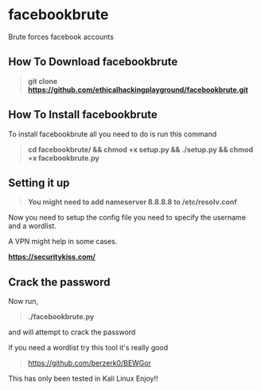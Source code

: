 # facebookbrute
Brute forces facebook accounts


How To Download facebookbrute
------------------------------


> **git clone https://github.com/ethicalhackingplayground/facebookbrute.git**


How To Install facebookbrute
------------------------------

To install facebookbrute all you need to do is run this command


> **cd facebookbrute/ && chmod +x setup.py && ./setup.py && chmod +x facebookbrute.py** 


Setting it up
------------------------------


> **You might need to add nameserver 8.8.8.8 to /etc/resolv.conf**


Now you need to setup the config file you need to specify the username and a wordlist.

A VPN might help in some cases.


**https://securitykiss.com/**


Crack the password
-----------------------------

Now run,


> **./facebookbrute.py**


and will attempt to crack the password

if you need a wordlist try this tool it's really good
> https://github.com/berzerk0/BEWGor

This has only been tested in Kali Linux
Enjoy!!

